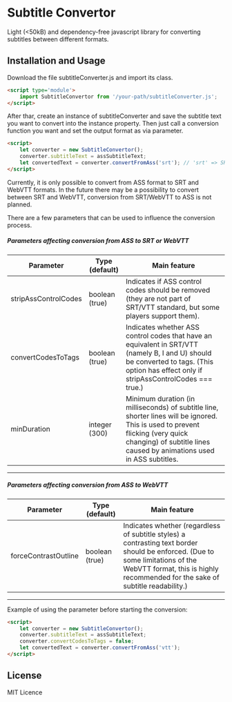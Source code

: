 # Subtitle Convertor
Light (<50kB) and dependency-free javascript library for converting subtitles between different formats.

## Installation and Usage
Download the file subtitleConverter.js and import its class.

```html
<script type='module'>
    import SubtitleConvertor from '/your-path/subtitleConverter.js';
</script>
```

After thar, create an instance of subtitleConverter and save the subtitle text you want to convert into the instance
property. Then just call a conversion function you want and set the output format as via parameter.

```html
<script>
    let converter = new SubtitleConvertor();
    converter.subtitleText = assSubtitleText;
    let convertedText = converter.convertFromAss('srt'); // 'srt' => SRT, 'vtt' => WebVTT
</script>
```

Currently, it is only possible to convert from ASS format to SRT and WebVTT formats. In the future there may be a 
possibility to convert between SRT and WebVTT, conversion from SRT/WebVTT to ASS is not planned.

There are a few parameters that can be used to influence the conversion process.

##### Parameters affecting conversion from ASS to SRT or WebVTT 

| Parameter            | Type (default) | Main feature                                                                                                                                                                                             |
|----------------------|----------------|----------------------------------------------------------------------------------------------------------------------------------------------------------------------------------------------------------|
| stripAssControlCodes | boolean (true) | Indicates if ASS control codes should be removed (they are not part of SRT/VTT standard, but some players support them).                                                                                 |
| convertCodesToTags   | boolean (true) | Indicates whether ASS control codes that have an equivalent in SRT/VTT (namely B, I and U) should be converted to tags. (This option has effect only if stripAssControlCodes === true.)                  |
| minDuration          | integer (300)  | Minimum duration (in milliseconds) of subtitle line, shorter lines will be ignored. This is used to prevent flicking (very quick changing) of subtitle lines caused by animations used in ASS subtitles. |

---

##### Parameters affecting conversion from ASS to WebVTT

| Parameter            | Type (default) | Main feature                                                                                                                                                                                                     |
|----------------------|----------------|------------------------------------------------------------------------------------------------------------------------------------------------------------------------------------------------------------------|
| forceContrastOutline | boolean (true) | Indicates whether (regardless of subtitle styles) a contrasting text border should be enforced. (Due to some limitations of the WebVTT format, this is highly recommended for the sake of subtitle readability.) |
---
Example of using the parameter before starting the conversion:

```html
<script>
    let converter = new SubtitleConvertor();
    converter.subtitleText = assSubtitleText;
    converter.convertCodesToTags = false;
    let convertedText = converter.convertFromAss('vtt');
</script>
```

## License
MIT Licence